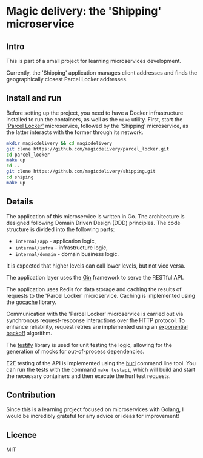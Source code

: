 # Magic delivery: the 'Shipping' microservice

## Intro

This is part of a small project for learning microservices development.

Currently, the 'Shipping' application manages client addresses and finds the geographically closest Parcel Locker addresses.

## Install and run

Before setting up the project, you need to have a Docker infrastructure installed to run the containers, as well as the `make` utility.
First, start the ['Parcel Locker'](https://github.com/magicdelivery/parcel_locker) microservice, followed by the 'Shipping' microservice, as the latter interacts with the former through its network.

```sh
mkdir magicdelivery && cd magicdelivery
git clone https://github.com/magicdelivery/parcel_locker.git
cd parcel_locker
make up
cd ..
git clone https://github.com/magicdelivery/shipping.git
cd shiping
make up
```

## Details

The application of this microservice is written in Go. The architecture is designed following Domain Driven Design (DDD) principles. The code structure is divided into the following parts:

* `internal/app` - application logic,
* `internal/infra` - infrastructure logic,
* `internal/domain` - domain business logic.

It is expected that higher levels can call lower levels, but not vice versa.

The application layer uses the [Gin](https://gin-gonic.com/) framework to serve the RESTful API.

The application uses Redis for data storage and caching the results of requests to the 'Parcel Locker' microservice. Caching is implemented using the [gocache](https://github.com/eko/gocache) library.

Communication with the 'Parcel Locker' microservice is carried out via synchronous request-response interactions over the HTTP protocol. To enhance reliability, request retries are implemented using an [exponential backoff](https://en.wikipedia.org/wiki/Exponential_backoff) algorithm.

The [testify](https://github.com/stretchr/testify) library is used for unit testing the logic, allowing for the generation of mocks for out-of-process dependencies.

E2E testing of the API is implemented using the [hurl](https://hurl.dev/) command line tool. You can run the tests with the command `make testapi`, which will build and start the necessary containers and then execute the hurl test requests.

## Contribution

Since this is a learning project focused on microservices with Golang, I would be incredibly grateful for any advice or ideas for improvement!

## Licence

MIT
